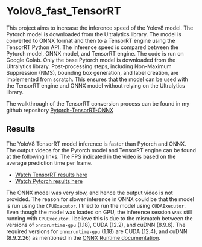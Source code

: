 # Yolov8_fast_TensorRT

This project aims to increase the inference speed of the Yolov8 model. The Pytorch model is downloaded from the Ultralytics library. The model is converted to ONNX format and then to a TensorRT engine using the TensorRT Python API. The inference speed is compared between the Pytorch model, ONNX model, and TensorRT engine. The code is run on Google Colab. Only the base Pytorch model is downloaded from the Ultralytics library. Post-processing steps, including Non-Maximum Suppression (NMS), bounding box generation, and label creation, are implemented from scratch. This ensures that the model can be used with the TensorRT engine and ONNX model without relying on the Ultralytics library.

The walkthrough of the TensorRT conversion process can be found in my github repository [Pytorch-TensorRT-ONNX](https://github.com/arunmadhusud/Pytorch-TensorRT-ONNX)

## Results

The YoloV8 TensorRT model inference is faster than Pytorch and ONNX. The output videos for the Pytorch model and TensorRT engine can be found at the following links. The FPS indicated in the video is based on the average prediction time per frame.

- [Watch TensorRT results here](https://drive.google.com/file/d/130vOZHwt3mteeo0hgahW2v_IXt973yXZ/view?usp=drive_link)
- [Watch Pytorch results here](https://drive.google.com/file/d/1hFDYpUp72P7sF3UP--w2KJBMShrBYL-N/view?usp=drive_link)

The ONNX model was very slow, and hence the output video is not provided. The reason for slower inference in ONNX could be that the model is run using the `CPUExecutor`. I tried to run the model using `CUDAExecutor`. Even though the model was loaded on GPU, the inference session was still running with `CPUExecutor`. I believe this is due to the mismatch between the versions of `onnxruntime-gpu` (1.18), CUDA (12.2), and cuDNN (8.9.6). The required versions for `onnxruntime-gpu` (1.18) are CUDA (12.4), and cuDNN (8.9.2.26) as mentioned in the [ONNX Runtime documentation](https://onnxruntime.ai/docs/execution-providers/CUDA-ExecutionProvider.html#requirements).


